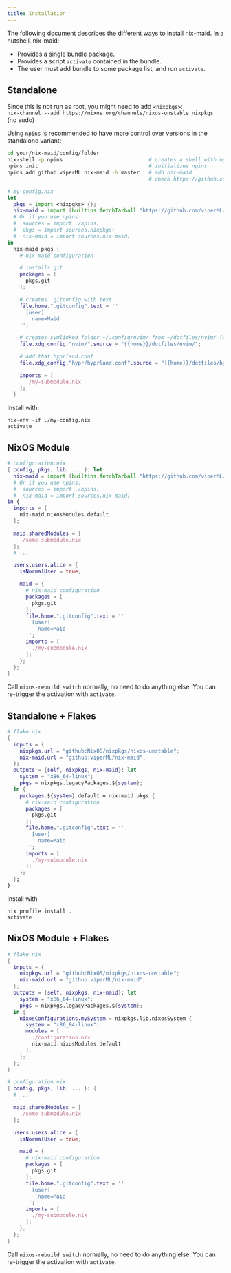 ```yaml
---
title: Installation
---
```


The following document describes the different ways to install nix-maid. In a nutshell, nix-maid:

- Provides a single bundle package.
- Provides a script `activate` contained in the bundle.
- The user must add bundle to some package list, and run `activate`.

## Standalone

Since this is not run as root, you might need to add `<nixpkgs>`:  
`nix-channel --add https://nixos.org/channels/nixos-unstable nixpkgs` (no sudo)  

Using `npins` is recommended to have more control over versions in the standalone variant:

```bash
cd your/nix-maid/config/folder
nix-shell -p npins                            # creates a shell with npins
npins init                                    # initializes npins
npins add github viperML nix-maid -b master   # add nix-maid
                                              # check https://github.com/andir/npins for more
```

```nix
# my-config.nix
let
  pkgs = import <nixpgks> {};
  nix-maid = import (builtins.fetchTarball "https://github.com/viperML/nix-maid/archive/refs/heads/master.tar.gz");
  # Or if you use npins:
  #  sources = import ./npins;
  #  pkgs = import sources.nixpkgs;
  #  nix-maid = import sources.nix-maid;
in
  nix-maid pkgs {
    # nix-maid configuration

    # installs git
    packages = [
      pkgs.git
    ];

    # creates .gitconfig with text
    file.home.".gitconfig".text = ''
      [user]
        name=Maid
    '';

    # creates symlinked folder ~/.config/nvim/ from ~/dotfiles/nvim/ (mind trailing /)
    file.xdg_config."nvim/".source = "{{home}}/dotfiles/nvim/";

    # add that hyprland.conf
    file.xdg_config."hypr/hyprland.conf".source = "{{home}}/dotfiles/hyprland.conf";

    imports = [
      ./my-submodule.nix
    ];
  }
```

Install with:

```
nix-env -if ./my-config.nix
activate
```

## NixOS Module

```nix
# configuration.nix
{ config, pkgs, lib, ... }: let
  nix-maid = import (builtins.fetchTarball "https://github.com/viperML/nix-maid/archive/refs/heads/master.tar.gz") {
  # Or if you use npins:
  #  sources = import ./npins;
  #  nix-maid = import sources.nix-maid;
in {
  imports = [
    nix-maid.nixosModules.default
  ];

  maid.sharedModules = [
    ./some-submodule.nix
  ];
  # ...

  users.users.alice = {
    isNormalUser = true;

    maid = {
      # nix-maid configuration
      packages = [
        pkgs.git
      ];
      file.home.".gitconfig".text = ''
        [user]
          name=Maid
      '';
      imports = [
        ./my-submodule.nix
      ];
    };
  };
}
```

Call `nixos-rebuild switch` normally, no need to do anything else. You can re-trigger the activation with `activate`.

## Standalone + Flakes

```nix
# flake.nix
{
  inputs = {
    nixpkgs.url = "github:NixOS/nixpkgs/nixos-unstable";
    nix-maid.url = "github:viperML/nix-maid";
  };
  outputs = {self, nixpkgs, nix-maid}: let
    system = "x86_64-linux";
    pkgs = nixpkgs.legacyPackages.${system};
  in {
    packages.${system}.default = nix-maid pkgs {
      # nix-maid configuration
      packages = [
        pkgs.git
      ];
      file.home.".gitconfig".text = ''
        [user]
          name=Maid
      '';
      imports = [
        ./my-submodule.nix
      ];
    };
  };
}
```

Install with

```
nix profile install .
activate
```

## NixOS Module + Flakes

```nix
# flake.nix
{
  inputs = {
    nixpkgs.url = "github:NixOS/nixpkgs/nixos-unstable";
    nix-maid.url = "github:viperML/nix-maid";
  };
  outputs = {self, nixpkgs, nix-maid}: let
    system = "x86_64-linux";
    pkgs = nixpkgs.legacyPackages.${system};
  in {
    nixosConfigurations.mySystem = nixpkgs.lib.nixosSystem {
      system = "x86_84-linux";
      modules = [
        ./configuration.nix
        nix-maid.nixosModules.default
      ];
    };
  };
}
```

```nix
# configuration.nix
{ config, pkgs, lib, ... }: {
  # ...

  maid.sharedModules = [
    ./some-submodule.nix
  ];

  users.users.alice = {
    isNormalUser = true;

    maid = {
      # nix-maid configuration
      packages = [
        pkgs.git
      ];
      file.home.".gitconfig".text = ''
        [user]
          name=Maid
      '';
      imports = [
        ./my-submodule.nix
      ];
    };
  };
}
```

Call `nixos-rebuild switch` normally, no need to do anything else. You can re-trigger the activation with `activate`.
